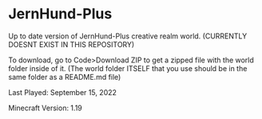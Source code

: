 # JernHund-Plus
Up to date version of JernHund-Plus creative realm world. (CURRENTLY DOESNT EXIST IN THIS REPOSITORY)

To download, go to Code>Download ZIP to get a zipped file with the world folder inside of it. (The world folder ITSELF that you use should be in the same folder as a README.md file)

Last Played: September 15, 2022

Minecraft Version: 1.19
